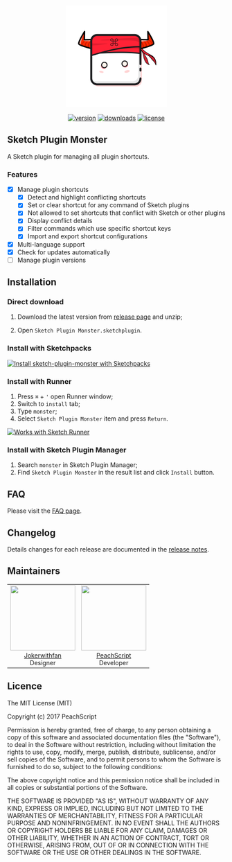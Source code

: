 <p align="center"><img width="234" src="./Sketch%20Plugin%20Monster.sketchplugin/Contents/Sketch/icons/logo.png"></p>

<p align="center">
  <a href="https://github.com/PeachScript/sketch-plugin-monster"><img src="https://img.shields.io/github/release/PeachScript/sketch-plugin-monster.svg" alt="version"></a>
  <a href="https://github.com/PeachScript/sketch-plugin-monster"><img src="https://img.shields.io/github/downloads/PeachScript/sketch-plugin-monster/total.svg" alt="downloads"></a>
  <a href="https://github.com/PeachScript/sketch-plugin-monster"><img src="https://img.shields.io/github/license/PeachScript/sketch-plugin-monster.svg" alt="license"></a>
</p>

## Sketch Plugin Monster
A Sketch plugin for managing all plugin shortcuts.

### Features

- [x] Manage plugin shortcuts
  - [x] Detect and highlight conflicting shortcuts
  - [x] Set or clear shortcut for any command of Sketch plugins
  - [x] Not allowed to set shortcuts that conflict with Sketch or other plugins
  - [x] Display conflict details
  - [x] Filter commands which use specific shortcut keys
  - [x] Import and export shortcut configurations
- [x] Multi-language support
- [x] Check for updates automatically
- [ ] Manage plugin versions

## Installation

### Direct download

1. Download the latest version from [release page](https://github.com/PeachScript/sketch-plugin-monster/releases) and unzip;

2. Open `Sketch Plugin Monster.sketchplugin`.

### Install with Sketchpacks

<a href="https://sketchpacks.com/PeachScript/sketch-plugin-monster/install"><img src="https://sketchpacks-com.s3.amazonaws.com/assets/badges/sketchpacks-badge-install.png" alt="Install sketch-plugin-monster with Sketchpacks" width="160"></a>

### Install with Runner

1. Press `⌘` + `'` open Runner window;
2. Switch to `install` tab;
3. Type `monster`;
4. Select `Sketch Plugin Monster` item and press `Return`.

<a href="http://bit.ly/SketchRunnerWebsite"><img src="http://bit.ly/RunnerBadgeBlue" alt="Works with Sketch Runner" width="160"></a>

### Install with Sketch Plugin Manager

1. Search `monster` in Sketch Plugin Manager;
2. Find `Sketch Plugin Monster` in the result list and click `Install` button.

## FAQ

Please visit the [FAQ page](https://github.com/PeachScript/sketch-plugin-monster/blob/master/doc/FAQ.md).

## Changelog

Details changes for each release are documented in the [release notes](https://github.com/PeachScript/sketch-plugin-monster/releases).

## Maintainers

<table>
  <tbody>
    <tr>
      <td align="center">
        <img width="150" height="150"
        src="https://avatars1.githubusercontent.com/u/25733842?v=3&s=150">
        <br>
        <a href="https://github.com/Jokerwithfan">Jokerwithfan</a>
        <br>
        Designer
      </td>
      <td align="center">
        <img width="150" height="150"
        src="https://avatars0.githubusercontent.com/u/5035925?v=3&s=150">
        <br>
        <a href="https://github.com/PeachScript">PeachScript</a>
        <br>
        Developer
      </td>
    </tr>
  <tbody>
</table>

## Licence

The MIT License (MIT)

Copyright (c) 2017 PeachScript

Permission is hereby granted, free of charge, to any person obtaining a copy
of this software and associated documentation files (the "Software"), to deal
in the Software without restriction, including without limitation the rights
to use, copy, modify, merge, publish, distribute, sublicense, and/or sell
copies of the Software, and to permit persons to whom the Software is
furnished to do so, subject to the following conditions:

The above copyright notice and this permission notice shall be included in all
copies or substantial portions of the Software.

THE SOFTWARE IS PROVIDED "AS IS", WITHOUT WARRANTY OF ANY KIND, EXPRESS OR
IMPLIED, INCLUDING BUT NOT LIMITED TO THE WARRANTIES OF MERCHANTABILITY,
FITNESS FOR A PARTICULAR PURPOSE AND NONINFRINGEMENT. IN NO EVENT SHALL THE
AUTHORS OR COPYRIGHT HOLDERS BE LIABLE FOR ANY CLAIM, DAMAGES OR OTHER
LIABILITY, WHETHER IN AN ACTION OF CONTRACT, TORT OR OTHERWISE, ARISING FROM,
OUT OF OR IN CONNECTION WITH THE SOFTWARE OR THE USE OR OTHER DEALINGS IN THE
SOFTWARE.
